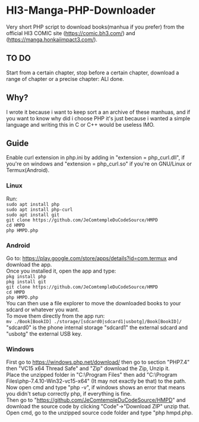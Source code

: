 # HI3-Manga-PHP-Downloader
Very short PHP script to download books(manhua if you prefer) from the official HI3 COMIC site (https://comic.bh3.com/) and (https://manga.honkaiimpact3.com/).

## TO DO
Start from a certain chapter, stop before a certain chapter, download a range of chapter or a precise chapter: ALl done.

## Why?
I wrote it because i want to keep sort a an archive of these manhuas, and if you want to know why did i choose PHP it's just because i wanted a simple language and writing this in C or C++ would be useless IMO.

## Guide
Enable curl extension in php.ini by adding in "extension = php_curl.dll", if you're on windows and "extension = php_curl.so" if you're on GNU/Linux or Termux(Android).
### Linux
Run: \
```sudo apt install php```\
```sudo apt install php-curl```\
```sudo apt install git```\
```git clone https://github.com/JeComtempleDuCodeSource/HMPD```\
```cd HMPD```\
```php HMPD.php```

### Android
Go to: https://play.google.com/store/apps/details?id=com.termux and download the app. \
Once you installed it, open the app and type: \
```pkg install php```\
```pkg install git```\
```git clone https://github.com/JeComtempleDuCodeSource/HMPD```\
```cd HMPD```\
```php HMPD.php```\
You can then use a file explorer to move the downloaded books to your sdcard or whatever you want.\
To move them directly from the app run:\
```mv ./Book[BookID] ./storage/[sdcard0|sdcard1|usbotg]/Book[BookID]/```\
"sdcard0" is the phone internal storage "sdcard1" the external sdcard and "usbotg" the external USB key.

### Windows
First go to https://windows.php.net/download/ then go to section "PHP7.4" then "VC15 x64 Thread Safe" and "Zip" download the Zip, Unzip it.\
Place the unzipped folder in "C:\Program Files" then add "C:\Program Files\php-7.4.10-Win32-vc15-x64" (It may not exactly be that) to the path.\
Now open cmd and type "php -v", if windows shows an error that means you didn't setup correctly php, if everything is fine.\
Then go to "https://github.com/JeComtempleDuCodeSource/HMPD" and download the source code by clicking "Code"->"Download ZIP" unzip that.\
Open cmd, go to the unzipped source code folder and type "php hmpd.php.
